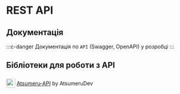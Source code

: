 # REST API

## Документація

:::c-danger
Документація по `API` (Swagger, OpenAPI) у розробці
:::

## Бібліотеки для роботи з API

<img style="position: relative; top: 6px;" width="24" height="24" src="/assets/media/icons/kotlin.png"> [Atsumeru-API](https://github.com/AtsumeruDev/Atsumeru-API) by AtsumeruDev <Badge vertical="middle" text="v1.0" />
